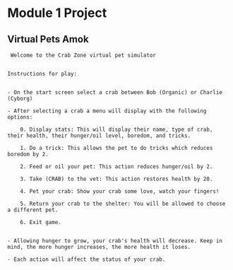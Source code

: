 ﻿# Module 1 Project

## Virtual Pets Amok

	 Welcome to the Crab Zone virtual pet simulator


	Instructions for play:

	
	- On the start screen select a crab between Bob (Organic) or Charlie (Cyborg)

	- After selecting a crab a menu will display with the following options:

		0. Display stats: This will display their name, type of crab, their health, their hunger/oil level, boredom, and tricks.

		1. Do a trick: This allows the pet to do tricks which reduces boredom by 2.

		2. Feed or oil your pet: This action reduces hunger/oil by 2.

		3. Take (CRAB) to the vet: This action restores health by 20.

		4. Pet your crab: Show your crab some love, watch your fingers!

		5. Return your crab to the shelter: You will be allowed to choose a different pet.
		
		6. Exit game. 

	
	- Allowing hunger to grow, your crab's health will decrease. Keep in mind, the more hunger increases, the more health it loses.

	- Each action will affect the status of your crab. 

	


	